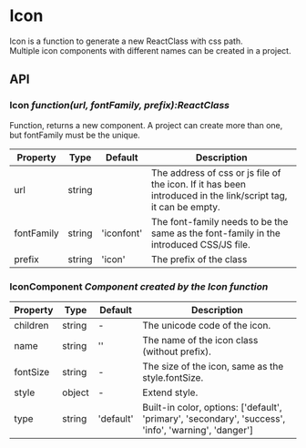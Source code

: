 # Icon
Icon is  a function to generate a new ReactClass with css path.
<br />
Multiple icon components with different names can be created in a project.

<example />

## API

### Icon *function(url, fontFamily, prefix):ReactClass*
Function, returns a new component. A project can create more than one, but fontFamily must be the unique.

| Property | Type | Default | Description |
| --- | --- | --- | --- |
| url | string |  | The address of css or js file of the icon. If it has been introduced in the link/script tag, it can be empty. |
| fontFamily | string | 'iconfont' | The font-family needs to be the same as the font-family in the introduced CSS/JS file. |
| prefix | string | 'icon' | The prefix of the class |

### IconComponent *Component created by the Icon function*
| Property | Type | Default | Description |
| --- | --- | --- | --- |
| children | string | - | The unicode code of the icon. |
| name | string | '' | The name of the icon class (without prefix). |
| fontSize | string | - | The size of the icon, same as the style.fontSize. |
| style | object | - | Extend style. |
| type | string | 'default' | Built-in color, options: \['default', 'primary', 'secondary', 'success', 'info', 'warning', 'danger'] |
